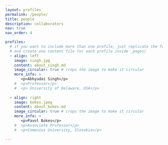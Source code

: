 ```yaml
---
layout: profiles
permalink: /people/
title: people
description: collaborators
nav: true
nav_order: 4

profiles:
  # if you want to include more than one profile, just replicate the following block
  # and create one content file for each profile inside _pages/
  - align: left
    image: singh.jpg
    content: about_singh.md
    image_circular: true # crops the image to make it circular
    more_info: >
       <p>Abhyudai Singh</p>
    #  <p>Professor</p>
    #  <p> University of Delaware, USA</p>
  
  - align: right
    image: bokes.jpeg
    content: about_bokes.md
    image_circular: true # crops the image to make it circular
    more_info: >
       <p>Pavol Bokes</p>
    #  <p>Associate Professor</p>
    #  <p>Comenius University, Slovakia</p>
  
---
```

